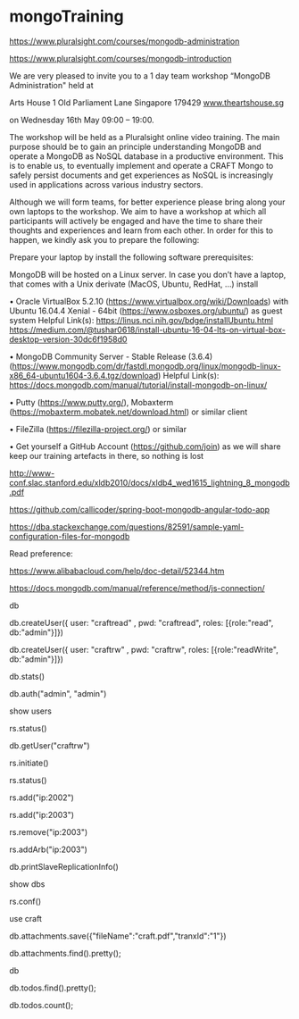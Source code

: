 # mongoTraining


https://www.pluralsight.com/courses/mongodb-administration

https://www.pluralsight.com/courses/mongodb-introduction

We are very pleased to invite you to a 1 day team workshop “MongoDB Administration" held at

Arts House
1 Old Parliament Lane
Singapore 179429
www.theartshouse.sg

on Wednesday 16th May 09:00 – 19:00.

The workshop will be held as a Pluralsight online video training. The main purpose should be to gain an principle understanding MongoDB and operate a MongoDB as NoSQL database in a productive environment. This is to enable us, to eventually implement and operate a CRAFT Mongo to safely persist documents and get experiences as NoSQL is increasingly used in applications across various industry sectors. 

Although we will form teams, for better experience please bring along your own laptops to the workshop. We aim to have a workshop at which all participants will actively be engaged and have the time to share their thoughts and experiences and learn from each other. In order for this to happen, we kindly ask you to prepare the following:

Prepare your laptop by install the following software prerequisites:

MongoDB will be hosted on a Linux server. In case you don’t have a laptop, that comes with a Unix derivate (MacOS, Ubuntu, RedHat, …) install

•	Oracle VirtualBox 5.2.10 (https://www.virtualbox.org/wiki/Downloads) with Ubuntu 16.04.4 Xenial - 64bit (https://www.osboxes.org/ubuntu/) as guest system
Helpful Link(s): 
https://linus.nci.nih.gov/bdge/installUbuntu.html
https://medium.com/@tushar0618/install-ubuntu-16-04-lts-on-virtual-box-desktop-version-30dc6f1958d0

•	MongoDB Community Server - Stable Release (3.6.4) (https://www.mongodb.com/dr/fastdl.mongodb.org/linux/mongodb-linux-x86_64-ubuntu1604-3.6.4.tgz/download)
Helpful Link(s): 
https://docs.mongodb.com/manual/tutorial/install-mongodb-on-linux/

•	Putty (https://www.putty.org/), Mobaxterm (https://mobaxterm.mobatek.net/download.html) or similar client 

•	FileZilla (https://filezilla-project.org/) or similar

•	Get yourself a GitHub Account (https://github.com/join) as we will share keep our training artefacts in there, so nothing is lost



http://www-conf.slac.stanford.edu/xldb2010/docs/xldb4_wed1615_lightning_8_mongodb.pdf

https://github.com/callicoder/spring-boot-mongodb-angular-todo-app


https://dba.stackexchange.com/questions/82591/sample-yaml-configuration-files-for-mongodb


Read preference:

https://www.alibabacloud.com/help/doc-detail/52344.htm

https://docs.mongodb.com/manual/reference/method/js-connection/



db

db.createUser({ user: "craftread" , pwd: "craftread", roles: [{role:"read", db:"admin"}]})

db.createUser({ user: "craftrw" , pwd: "craftrw", roles: [{role:"readWrite", db:"admin"}]})



db.stats()

db.auth("admin", "admin")

show users

rs.status()

db.getUser("craftrw")




rs.initiate()

rs.status()



rs.add("ip:2002")

rs.add("ip:2003")

rs.remove("ip:2003")

rs.addArb("ip:2003")


db.printSlaveReplicationInfo()

show dbs


rs.conf()


use craft

db.attachments.save({"fileName":"craft.pdf","tranxId":"1"})   

db.attachments.find().pretty();

db


db.todos.find().pretty();

db.todos.count();









